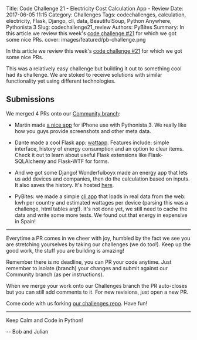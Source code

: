 Title: Code Challenge 21 - Electricity Cost Calculation App - Review
Date: 2017-06-05 11:15
Category: Challenges
Tags: codechallenges, calculation, electricity, Flask, Django, cli, data, BeautifulSoup, Python Anywhere, Pythonista 3
Slug: codechallenge21_review
Authors: PyBites
Summary: In this article we review this week's [code challenge #21](http://pybit.es/codechallenge21.html) for which we got some nice PRs.
cover: images/featured/pb-challenge.png

In this article we review this week's [code challenge #21](http://pybit.es/codechallenge21.html) for which we got some nice PRs.

This was a relatively easy challenge but building it out to something cool had its challenge. We are stoked to receive solutions with similar functionality yet using different technologies.

## Submissions

We merged 4 PRs onto our [Community branch](https://github.com/pybites/challenges/tree/community):

* Martin made [a nice app](https://github.com/pybites/challenges/tree/community/21/clamytoe) for iPhone use with Pythonista 3. We really like how you guys provide screenshots and other meta data.

* Dante made a cool Flask app: [wattapp](https://github.com/pybites/challenges/tree/community/21/dseptem/wattapp). Features include: simple interface, history of energy consumption and an option to clear items. Check it out to learn about useful Flask extensions like Flask-SQLAlchemy and Flask-WTF for forms.

* And we got some Django! Wonderfulboyx made an energy app that lets us add devices and companies, then do the calculation based on inputs. It also saves the history. It's hosted [here](http://wonderfulboyx.pythonanywhere.com/).

* PyBites: we made a simple [cli app](https://github.com/pybites/challenges/tree/community/21/bbelderbos) that loads in real data from the web: kwh per country and estimated wattages per device (parsing this was a challenge, html tables arg!). It's not done yet, we still need to cache the data and write some more tests. We found out that energy in expensive in Spain!

---

Everytime a PR comes in we cheer with joy, humbled by the fact we see you are stretching yourselves by taking our challenges (we do too!). Keep up the good work, the stuff you are building is amazing!

Remember there is no deadline, you can PR your code anytime. Just remember to isolate (branch) your changes and submit against our Community branch (as per instructions).

When we merge your work onto our Challenges branch the PR auto-closes but you can still add comments to it. For new revisions, just open a new PR.

Come code with us forking [our challenges repo](https://github.com/pybites/challenges). Have fun!

---

Keep Calm and Code in Python!

-- Bob and Julian
